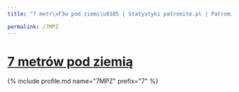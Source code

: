 ```yaml
---
title: "7 metr\xF3w pod ziemi\u0105 | Statystyki patronite.pl | Patromierz"

permalink: /7MPZ
---
```


# [7 metrów pod ziemią](https://patronite.pl/7MPZ)

{% include profile.md name="7MPZ" prefix="7" %}
